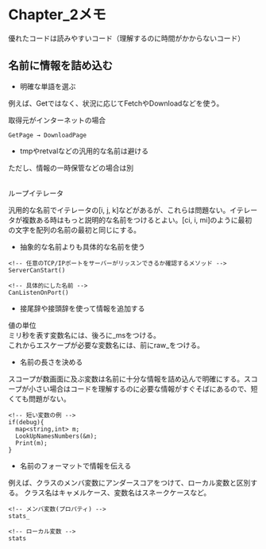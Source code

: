 # Chapter_2メモ

優れたコードは読みやすいコード（理解するのに時間がかからないコード）

## 名前に情報を詰め込む

 * 明確な単語を選ぶ
 
例えば、Getではなく、状況に応じてFetchやDownloadなどを使う。

取得元がインターネットの場合
```
GetPage → DownloadPage
```

 * tmpやretvalなどの汎用的な名前は避ける

ただし、情報の一時保管などの場合は別<br><br>

ループイテレータ<br>

汎用的な名前でイテレータの[i, j, k]などがあるが、これらは問題ない。イテレータが複数ある時はもっと説明的な名前をつけるとよい。[ci, i, mi]のように最初の文字を配列の名前の最初と同じにする。

 * 抽象的な名前よりも具体的な名前を使う
```
<!-- 任意のTCP/IPポートをサーバーがリッスンできるか確認するメソッド -->
ServerCanStart()

<!-- 具体的にした名前 -->
CanListenOnPort()
```

 * 接尾辞や接頭辞を使って情報を追加する

値の単位<br>
ミリ秒を表す変数名には、後ろに_msをつける。<br>
これからエスケープが必要な変数名には、前にraw_をつける。

 * 名前の長さを決める

スコープが数画面に及ぶ変数は名前に十分な情報を詰め込んで明確にする。スコープが小さい場合はコードを理解するのに必要な情報がすぐそばにあるので、短くても問題がない。
```
<!-- 短い変数の例 -->
if(debug){
  map<string,int> m;
  LookUpNamesNumbers(&m);
  Print(m);
}
```

 * 名前のフォーマットで情報を伝える

例えば、クラスのメンバ変数にアンダースコアをつけて、ローカル変数と区別する。
クラス名はキャメルケース、変数名はスネークケースなど。

```
<!-- メンバ変数(プロパティ) -->
stats_

<!-- ローカル変数 -->
stats
```